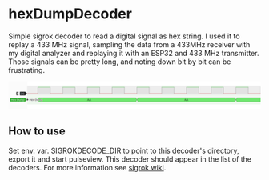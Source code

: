 # hexDumpDecoder
Simple sigrok decoder to read a digital signal as hex string. I used it to replay a 433 MHz signal, sampling the data from a 433MHz receiver with my digital analyzer and replaying it with an ESP32 and 433 MHz transmitter. Those signals can be pretty long, and noting down bit by bit can be frustrating.


![pulseview](extras/pulseview.png)

## How to use
Set env. var. SIGROKDECODE_DIR to point to this decoder's directory, export it and start pulseview. This decoder should appear in the list of the decoders. For more information see [sigrok wiki](https://sigrok.org/wiki/Protocol_decoder_HOWTO).
